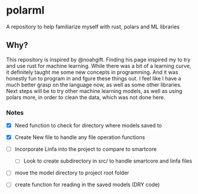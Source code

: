 # polarml
A repository to help familiarize myself with rust, polars and ML libraries

## Why?
This repository is inspired by @noahgift. Finding his page inspired my to try and use rust for machine learning. While there was a bit of a learning curve,
it definitely taught me some new concepts in programming. And it was honestly fun to program in and fgure these things out. I feel like I have a much 
better grasp on the language now, as well as some other libraries. Next steps will be to try other machine learning models, as well as using polars more, 
in order to clean the data, which was not done here.

### Notes

- [x] Need function to check for directory where models saved to
- [x] Create New file to handle any file operation functions
- [ ] Incorporate Linfa into the project to compare to smartcore
    - [ ] Look to create subdirectory in src/ to handle smartcore and linfa files
- [ ] move the model directory to project root folder 
- [ ] create function for reading in the saved models (DRY code)

